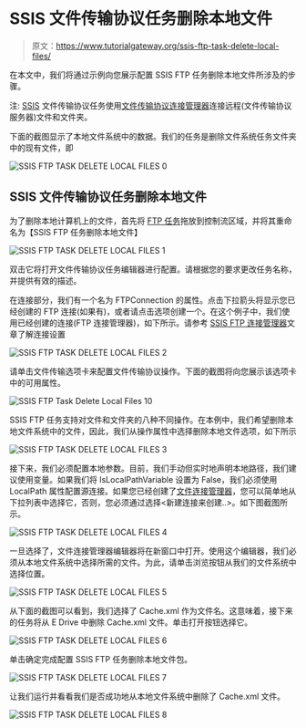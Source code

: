 # SSIS 文件传输协议任务删除本地文件

> 原文：<https://www.tutorialgateway.org/ssis-ftp-task-delete-local-files/>

在本文中，我们将通过示例向您展示配置 SSIS FTP 任务删除本地文件所涉及的步骤。

注: [SSIS](https://www.tutorialgateway.org/ssis/) 文件传输协议任务使用[文件传输协议连接管理器](https://www.tutorialgateway.org/ssis-ftp-connection-manager/)连接远程(文件传输协议服务器)文件和文件夹。

下面的截图显示了本地文件系统中的数据。我们的任务是删除文件系统任务文件夹中的现有文件，即

![SSIS FTP TASK DELETE LOCAL FILES 0](img/e7e427eef6efb32376beffe1a38dd9a0.png)

## SSIS 文件传输协议任务删除本地文件

为了删除本地计算机上的文件，首先将 [FTP 任务](https://www.tutorialgateway.org/ssis-ftp-task/)拖放到控制流区域，并将其重命名为【SSIS FTP 任务删除本地文件】

![SSIS FTP TASK DELETE LOCAL FILES 1](img/4bf36fa0b88f8a259fbb7a1626aaf4d9.png)

双击它将打开文件传输协议任务编辑器进行配置。请根据您的要求更改任务名称，并提供有效的描述。

在连接部分，我们有一个名为 FTPConnection 的属性。点击下拉箭头将显示您已经创建的 FTP 连接(如果有)，或者请点击<new connection..="">选项创建一个。在这个例子中，我们使用已经创建的连接(FTP 连接管理器)，如下所示。请参考 [SSIS FTP 连接管理器](https://www.tutorialgateway.org/ssis-ftp-connection-manager/)文章了解连接设置</new>

![SSIS FTP TASK DELETE LOCAL FILES 2](img/09832d8a337882b0dadee12f2de440ed.png)

请单击文件传输选项卡来配置文件传输协议操作。下面的截图将向您展示该选项卡中的可用属性。

![SSIS FTP Task Delete Local Files 10](img/5b7a979f761dae6cf1f70ecede765bb0.png)

SSIS FTP 任务支持对文件和文件夹的八种不同操作。在本例中，我们希望删除本地文件系统中的文件，因此，我们从操作属性中选择删除本地文件选项，如下所示

![SSIS FTP TASK DELETE LOCAL FILES 3](img/1f3f524ef7bbb2539af4d2fea4b82715.png)

接下来，我们必须配置本地参数。目前，我们手动但实时地声明本地路径，我们建议使用变量。如果我们将 IsLocalPathVariable 设置为 False，我们必须使用 LocalPath 属性配置源连接。如果您已经创建了[文件连接管理器](https://www.tutorialgateway.org/file-connection-manager-in-ssis/)，您可以简单地从下拉列表中选择它，否则，您必须通过选择<新建连接来创建..>。如下图截图所示。

![SSIS FTP TASK DELETE LOCAL FILES 4](img/a51ac5f941d9a1df94ebf1f6fbeb889d.png)

一旦选择了<new connection..="">，文件连接管理器编辑器将在新窗口中打开。使用这个编辑器，我们必须从本地文件系统中选择所需的文件。为此，请单击浏览按钮从我们的文件系统中选择位置。</new>

![SSIS FTP TASK DELETE LOCAL FILES 5](img/7fad48049e0e4a6a98fbce14f88eb7bd.png)

从下面的截图可以看到，我们选择了 Cache.xml 作为文件名。这意味着，接下来的任务将从 E Drive 中删除 Cache.xml 文件。单击打开按钮选择它。

![SSIS FTP TASK DELETE LOCAL FILES 6](img/db075492cd2b7b023d11a367cb9b391c.png)

单击确定完成配置 SSIS FTP 任务删除本地文件包。

![SSIS FTP TASK DELETE LOCAL FILES 7](img/e066930ed62c6db6586d44d7674d4e27.png)

让我们运行并看看我们是否成功地从本地文件系统中删除了 Cache.xml 文件。

![SSIS FTP TASK DELETE LOCAL FILES 8](img/68b833f3e71c089c541eed39cc5ab38a.png)